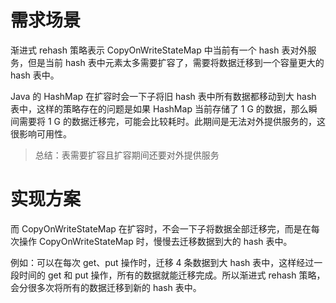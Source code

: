 # 需求场景
渐进式 rehash 策略表示 CopyOnWriteStateMap 中当前有一个 hash 表对外服务，但是当前 hash 表中元素太多需要扩容了，需要将数据迁移到一个容量更大的 hash 表中。

Java 的 HashMap 在扩容时会一下子将旧 hash 表中所有数据都移动到大 hash 表中，这样的策略存在的问题是如果 HashMap 当前存储了 1 G 的数据，那么瞬间需要将 1 G 的数据迁移完，可能会比较耗时。此期间是无法对外提供服务的，这很影响可用性。

> 总结：表需要扩容且扩容期间还要对外提供服务

# 实现方案

而 CopyOnWriteStateMap 在扩容时，不会一下子将数据全部迁移完，而是在每次操作 CopyOnWriteStateMap 时，慢慢去迁移数据到大的 hash 表中。

例如：可以在每次 get、put 操作时，迁移 4 条数据到大 hash 表中，这样经过一段时间的 get 和 put 操作，所有的数据就能迁移完成。所以渐进式 rehash 策略，会分很多次将所有的数据迁移到新的 hash 表中。

